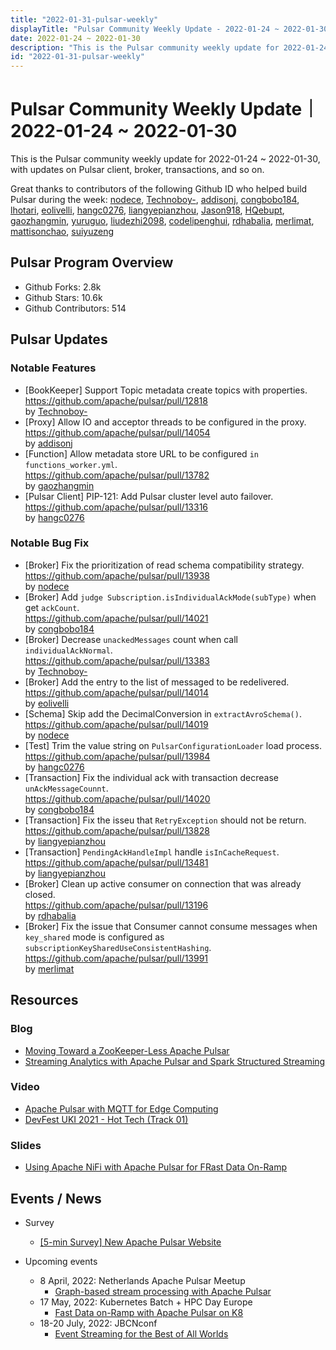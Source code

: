 ```yaml
---
title: "2022-01-31-pulsar-weekly"
displayTitle: "Pulsar Community Weekly Update - 2022-01-24 ~ 2022-01-30"
date: 2022-01-24 ~ 2022-01-30
description: "This is the Pulsar community weekly update for 2022-01-24 ~ 2022-01-30, with updates on Pulsar client, broker, transactions, and so on."
id: "2022-01-31-pulsar-weekly"
---
```


# Pulsar Community Weekly Update｜ 2022-01-24 ~ 2022-01-30

This is the Pulsar community weekly update for 2022-01-24 ~ 2022-01-30, with updates on Pulsar client, broker, transactions, and so on.

Great thanks to contributors of the following Github ID who helped build Pulsar during the week: 
[nodece](https://github.com/nodece), [Technoboy-](https://github.com/Technoboy-), [addisonj](https://github.com/addisonj), [congbobo184](https://github.com/congbobo184), [lhotari](https://github.com/lhotari), [eolivelli](https://github.com/eolivelli), [hangc0276](https://github.com/hangc0276), [liangyepianzhou](https://github.com/liangyepianzhou), [Jason918](https://github.com/Jason918), [HQebupt](https://github.com/HQebupt), [gaozhangmin](https://github.com/gaozhangmin), [yuruguo](https://github.com/yuruguo), [liudezhi2098](https://github.com/liudezhi2098), [codelipenghui](https://github.com/codelipenghui), [rdhabalia](https://github.com/rdhabalia), [merlimat](https://github.com/merlimat), [mattisonchao](https://github.com/mattisonchao), [suiyuzeng](https://github.com/suiyuzeng)

## Pulsar Program Overview
- Github Forks: 2.8k
- Github Stars: 10.6k
- Github Contributors: 514

## Pulsar Updates
### Notable Features
- [BookKeeper] Support Topic metadata create topics with properties. 
 <br>https://github.com/apache/pulsar/pull/12818 
 <br>by [Technoboy-](https://github.com/Technoboy-)
- [Proxy] Allow IO and acceptor threads to be configured in the proxy. 
 <br>https://github.com/apache/pulsar/pull/14054 
 <br>by [addisonj](https://github.com/addisonj)
- [Function] Allow metadata store URL to be configured `in functions_worker.yml`. 
 <br>https://github.com/apache/pulsar/pull/13782 
 <br>by [gaozhangmin](https://github.com/gaozhangmin)
- [Pulsar Client] PIP-121: Add Pulsar cluster level auto failover.
 <br>https://github.com/apache/pulsar/pull/13316
 <br>by [hangc0276](https://github.com/hangc0276)

 
### Notable Bug Fix
- [Broker] Fix the prioritization of read schema compatibility strategy.
 <br>https://github.com/apache/pulsar/pull/13938 
 <br>by [nodece](https://github.com/nodece)
- [Broker] Add `judge Subscription.isIndividualAckMode(subType)` when get `ackCount`.
 <br>https://github.com/apache/pulsar/pull/14021 
 <br>by [congbobo184](https://github.com/congbobo184)
- [Broker] Decrease `unackedMessages` count when call `individualAckNormal`.
 <br>https://github.com/apache/pulsar/pull/13383 
 <br>by [Technoboy-](https://github.com/Technoboy-)
- [Broker] Add the entry to the list of messaged to be redelivered.
 <br>https://github.com/apache/pulsar/pull/14014 
 <br>by [eolivelli](https://github.com/eolivelli)
- [Schema] Skip add the DecimalConversion in `extractAvroSchema()`.
 <br>https://github.com/apache/pulsar/pull/14019 
 <br>by [nodece](https://github.com/nodece)
- [Test] Trim the value string on `PulsarConfigurationLoader` load process.
 <br>https://github.com/apache/pulsar/pull/13984 
 <br>by [hangc0276](https://github.com/hangc0276)
- [Transaction] Fix the individual ack with transaction decrease `unAckMessageCounnt`. 
 <br>https://github.com/apache/pulsar/pull/14020 
 <br>by [congbobo184](https://github.com/congbobo184)
- [Transaction] Fix the isseu that `RetryException` should not be return. 
 <br>https://github.com/apache/pulsar/pull/13828 
 <br>by [liangyepianzhou](https://github.com/liangyepianzhou)
- [Transaction] `PendingAckHandleImpl` handle `isInCacheRequest`. 
 <br>https://github.com/apache/pulsar/pull/13481 
 <br>by [liangyepianzhou](https://github.com/liangyepianzhou)
- [Broker] Clean up active consumer on connection that was already closed.
 <br>https://github.com/apache/pulsar/pull/13196 
 <br>by [rdhabalia](https://github.com/rdhabalia)
- [Broker] Fix the issue that Consumer cannot consume messages when `key_shared` mode is configured as `subscriptionKeySharedUseConsistentHashing`.
 <br>https://github.com/apache/pulsar/pull/13991 
 <br>by [merlimat](https://github.com/merlimat)

## Resources 
### Blog
- [Moving Toward a ZooKeeper-Less Apache Pulsar](https://streamnative.io/blog/release/2022-01-25-moving-toward-a-zookeeperless-apache-pulsar/)
- [Streaming Analytics with Apache Pulsar and Spark Structured Streaming](https://blog.rockthejvm.com/pulsar-spark/)

### Video
- [Apache Pulsar with MQTT for Edge Computing](https://www.youtube.com/watch?v=sPGyl6XgGHw)
- [DevFest UKI 2021 - Hot Tech (Track 01)](https://www.youtube.com/watch?v=RZrnGHRYdks&t=12817s)

### Slides
- [Using Apache NiFi with Apache Pulsar for FRast Data On-Ramp](https://www.slideshare.net/bunkertor/devfest-uk-ireland-using-apache-nifi-with-apache-pulsar-for-fast-data-onramp-2022)


## Events / News
- Survey
    - [[5-min Survey] New Apache Pulsar Website](https://forms.office.com/pages/responsepage.aspx?id=DQSIkWdsW0yxEjajBLZtrQAAAAAAAAAAAAZAAOjIXw9UMFkzWUM0Q0JVSEtXWVY3SlM0UUMzQkxJVC4u)

- Upcoming events
    - 8 April, 2022: Netherlands Apache Pulsar Meetup
        - [Graph-based stream processing with Apache Pulsar](https://www.meetup.com/netherlands-apache-pulsar-meetup/events/284660180/)
    - 17 May, 2022: Kubernetes Batch + HPC Day Europe
        - [Fast Data on-Ramp with Apache Pulsar on K8](https://kubernetesbatchdayeu22.sched.com/event/10F0q)
    - 18-20 July, 2022: JBCNconf
        - [Event Streaming for the Best of All Worlds](https://www.jbcnconf.com/2022/infoTalk.html?id=62324db53a63410bd73c06e4&utm_source=twitter&utm_medium=socialmedia)
